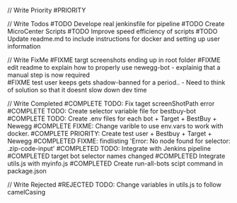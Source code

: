 // Write Priority
#PRIORITY

// Write Todos
#TODO Develope real jenkinsfile for pipeline
#TODO Create MicroCenter Scripts
#TODO Improve speed efficiency of scripts
#TODO Update readme.md to include instructions for docker and setting up user information

// Write FixMe
#FIXME targt screenshots ending up in root folder
#FIXME edit readme to explain how to properly use newegg-bot
    - explainig that a manual step is now required\
#FIXME test user keeps gets shadow-banned for a period.. 
    - Need to think of solution so that it doesnt slow down dev time

// Write Completed
#COMPLETE TODO: Fix taget screenShotPath error
#COMPLETE TODO: Create selector variable file for bestbuy-bot 
#COMPLETE TODO: Create .env files for each bot
    +   Target
    +   BestBuy
    +   Newegg
#COMPLETE FIXME: Change varible to use env.vars to work with docker.
#COMPLETE PRIORITY: Create test user
    +   Bestbuy
    +   Target
    +   Newegg
#COMPLETED FIXME: findlisting 'Error: No node found for selector: .zip-code-input'
#COMPLETED TODO: Integrate with Jenkins pipeline
#COMPLETED target bot selector names changed
#COMPLETED Integrate utils.js with myinfo.js
#COMPLETED Create run-all-bots scipt command in package.json

// Write Rejected
#REJECTED TODO: Change variables in utils.js to follow camelCasing 